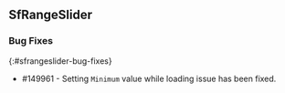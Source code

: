 ## SfRangeSlider

### Bug Fixes
{:#sfrangeslider-bug-fixes}

* \#149961 - Setting `Minimum` value while loading issue has been fixed. 
